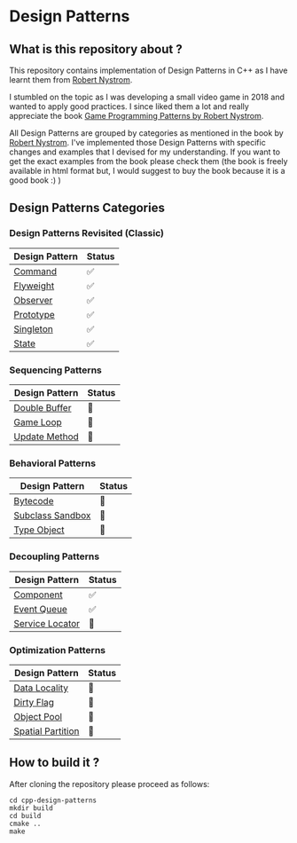 # Design Patterns

## What is this repository about ?

This repository contains implementation of Design Patterns in C++ as I have learnt them from 
[Robert Nystrom](https://gameprogrammingpatterns.com/).

I stumbled on the topic as I was developing a small video game in 2018 and wanted to apply good practices.
I since liked them a lot and really appreciate the book [Game Programming Patterns by Robert Nystrom](https://gameprogrammingpatterns.com/).

All Design Patterns are grouped by categories as mentioned in the book by 
[Robert Nystrom](https://gameprogrammingpatterns.com/). I've implemented those Design Patterns with specific changes and 
examples that I devised for my understanding. If you want to get the exact examples from the book please check them
(the book is freely available in html format but, I would suggest to buy the book because it is a good book :) )

## Design Patterns Categories

### Design Patterns Revisited (Classic)

| Design Pattern | Status |
|-----------------|---------|
|[Command](design_patterns_revisited/command/README.md)|✅|
|[Flyweight](design_patterns_revisited/flyweight/README.md)|✅|
|[Observer](design_patterns_revisited/observer/README.md)|✅|
|[Prototype](design_patterns_revisited/prototype/README.md)|✅|
|[Singleton](design_patterns_revisited/singleton/README.md)|✅|
|[State](design_patterns_revisited/state/README.md) |✅|


### Sequencing Patterns

| Design Pattern | Status |
|-----------------|---------|
|[Double Buffer](sequencing_patterns/double_buffer/README.md)| 🚧|
|[Game Loop](sequencing_patterns/game_loop/README.md)| 🚧|
|[Update Method](sequencing_patterns/update_method/README.md)| 🚧|

### Behavioral Patterns

| Design Pattern | Status |
|-----------------|---------|
|[Bytecode](behavioral_patterns/bytecode/README.md) |🚧|
|[Subclass Sandbox](behavioral_patterns/subclass_sandbox/README.md) |🚧|
|[Type Object](behavioral_patterns/type_object/README.md) |🚧|


### Decoupling Patterns

| Design Pattern | Status |
|-----------------|---------|
|[Component](decoupling_patterns/component/README.md) |✅|
|[Event Queue](decoupling_patterns/event_queue/README.md)| ✅|
|[Service Locator](decoupling_patterns/service_locator/README.md) |🚧|


### Optimization Patterns

| Design Pattern | Status |
|-----------------|---------|
|[Data Locality](optimization_patterns/data_locality/README.md) |🚧|
|[Dirty Flag](optimization_patterns/dirty_flag/README.md) |🚧|
|[Object Pool](optimization_patterns/object_pool/README.md) |🚧|
|[Spatial Partition](optimization_patterns/spatial_partition/README.md) |🚧|


## How to build it ?

After cloning the repository please proceed as follows:

```shell
cd cpp-design-patterns
mkdir build
cd build
cmake ..
make 
```

